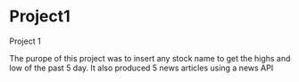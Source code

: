 # Project1
Project 1
 
 The purope of this project was to insert any stock name to get the highs and low of the past 5 day. It also produced 5 news articles using a news API
